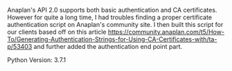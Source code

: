 Anaplan's API 2.0 supports both basic authentication and CA certificates. However for quite a long time, I had troubles finding a proper certificate authentication script on Anaplan's community site. I then built this script for our clients based off on this article https://community.anaplan.com/t5/How-To/Generating-Authentication-Strings-for-Using-CA-Certificates-with/ta-p/53403 and further added the authentication end point part. 

Python Version: 3.7.1 
